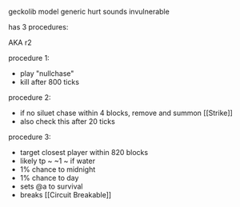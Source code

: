 geckolib model
generic hurt sounds
invulnerable

has 3 procedures:

AKA r2


procedure 1:
- play "nullchase"
- kill after 800 ticks

procedure 2:
- if no siluet chase within 4 blocks, remove and summon [[Strike]]
- also check this after 20 ticks


procedure 3:
- target closest player within 820 blocks
- likely tp ~ ~1 ~ if water
- 1% chance to midnight
- 1% chance to day
- sets @a to survival
- breaks [[Circuit Breakable]]